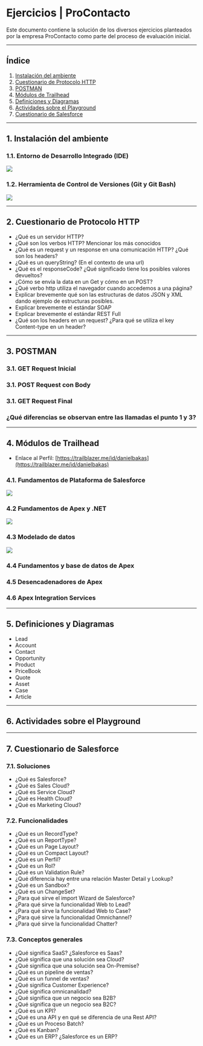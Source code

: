 # Ejercicios | ProContacto
Este documento contiene la solución de los diversos ejercicios planteados por la empresa ProContacto como parte del proceso de evaluación inicial.

***
## Índice
1. [Instalación del ambiente](#1-instalación-del-ambiente)
2. [Cuestionario de Protocolo HTTP](#2-cuestionario-de-protocolo-http)
3. [POSTMAN](#3-postman)
4. [Módulos de Trailhead](#4-módulos-de-trailhead)
5. [Definiciones y Diagramas](#5-definiciones-y-diagramas)
6. [Actividades sobre el Playground](#6-actividades-sobre-el-playground)
7. [Cuestionario de Salesforce](#7-cuestionario-de-salesforce)

***
## 1. Instalación del ambiente
### 1.1. Entorno de Desarrollo Integrado (IDE)
![](1.1.png)
### 1.2. Herramienta de Control de Versiones (Git y Git Bash)
![](1.2.png)

***
## 2. Cuestionario de Protocolo HTTP
- ¿Qué es un servidor HTTP? 
- ¿Qué son los verbos HTTP? Mencionar los más conocidos
- ¿Qué es un request y un response en una comunicación HTTP? ¿Qué son los headers? 
- ¿Qué es un queryString? (En el contexto de una url)
- ¿Qué es el responseCode? ¿Qué significado tiene los posibles valores devueltos?
- ¿Cómo se envía la data en un Get y cómo en un POST? 
- ¿Qué verbo http utiliza el navegador cuando accedemos a una página?
- Explicar brevemente qué son las estructuras de datos JSON y XML dando ejemplo de estructuras posibles.
- Explicar brevemente el estándar SOAP
- Explicar brevemente el estándar REST Full
- ¿Qué son los headers en un request? ¿Para qué se utiliza el key Content-type en un header?

***
## 3. POSTMAN
### 3.1. GET Request Inicial
### 3.1. POST Request con Body
### 3.1. GET Request Final
### ¿Qué diferencias se observan entre las llamadas el punto 1 y 3?

***
## 4. Módulos de Trailhead
- Enlace al Perfil: [https://trailblazer.me/id/danielbakas](https://trailblazer.me/id/danielbakas)
### 4.1. Fundamentos de Plataforma de Salesforce
![](4.1.png)
### 4.2 Fundamentos de Apex y .NET
![](4.2.png)
### 4.3 Modelado de datos
![](4.3.png)
### 4.4 Fundamentos y base de datos de Apex
### 4.5 Desencadenadores de Apex
### 4.6 Apex Integration Services

***
## 5. Definiciones y Diagramas
- Lead
- Account
- Contact
- Opportunity
- Product
- PriceBook
- Quote
- Asset
- Case
- Article

***
## 6. Actividades sobre el Playground

***
## 7. Cuestionario de Salesforce
### 7.1. Soluciones
- ¿Qué es Salesforce?
- ¿Qué es Sales Cloud?
- ¿Qué es Service Cloud?
- ¿Qué es Health Cloud?
- ¿Qué es Marketing Cloud?
### 7.2. Funcionalidades
- ¿Qué es un RecordType?
- ¿Qué es un ReportType?
- ¿Qué es un Page Layout?
- ¿Qué es un Compact Layout?
- ¿Qué es un Perfil?
- ¿Qué es un Rol?
- ¿Qué es un Validation Rule?
- ¿Qué diferencia hay entre una relación Master Detail y Lookup?
- ¿Qué es un Sandbox?
- ¿Qué es un ChangeSet?
- ¿Para qué sirve el import Wizard de Salesforce?
- ¿Para qué sirve la funcionalidad Web to Lead?
- ¿Para qué sirve la funcionalidad Web to Case?
- ¿Para qué sirve la funcionalidad Omnichannel?
- ¿Para qué sirve la funcionalidad Chatter?
### 7.3. Conceptos generales
- ¿Qué significa SaaS? ¿Salesforce es Saas?
- ¿Qué significa que una solución sea Cloud?
- ¿Qué significa que una solución sea On-Premise?
- ¿Qué es un pipeline de ventas?
- ¿Qué es un funnel de ventas?
- ¿Qué significa Customer Experience?
- ¿Qué significa omnicanalidad?
- ¿Qué significa que un negocio sea B2B?
- ¿Qué significa que un negocio sea B2C?
- ¿Qué es un KPI?
- ¿Qué es una API y en qué se diferencia de una Rest API?
- ¿Qué es un Proceso Batch?
- ¿Qué es Kanban?
- ¿Qué es un ERP? ¿Salesforce es un ERP?
